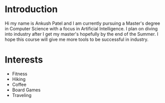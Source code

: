 # Introduction
Hi my name is Ankush Patel and I am currently pursuing a Master's degree in Computer Science with a focus in Artificial Intelligence. I plan on diving into industry after I get my master's hopefully by the end of the Summer. I hope this course will give me more tools to be successful in industry.

# Interests
- Fitness
- Hiking
- Coffee
- Board Games
- Traveling
